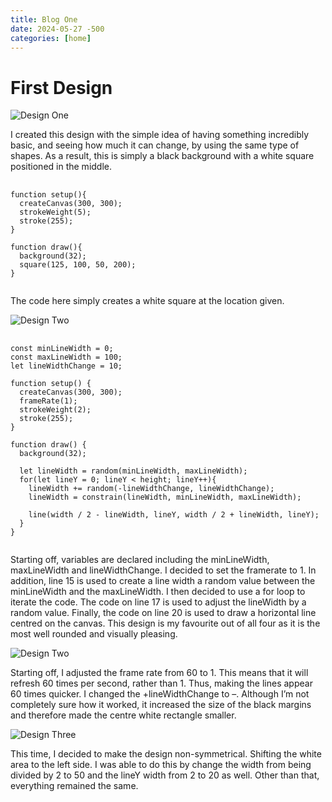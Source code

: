 ```yaml
---
title: Blog One
date: 2024-05-27 -500
categories: [home]
---
```


# First Design

![Design One](/assets/lib/design8.png)

I created this design with the simple idea of having something incredibly basic, and seeing how much it can change, by using the same type of shapes. As a result, this is simply a black background with a white square positioned in the middle.
<pre>
  <code class="p5">
function setup(){
  createCanvas(300, 300);
  strokeWeight(5);
  stroke(255);
}

function draw(){
  background(32);
  square(125, 100, 50, 200);
}
  </code>
</pre>
The code here simply creates a white square at the location given. 

![Design Two](/assets/lib/design5.png)


<pre>
  <code class="p5">
const minLineWidth = 0;
const maxLineWidth = 100;
let lineWidthChange = 10;

function setup() {
  createCanvas(300, 300);
  frameRate(1);
  strokeWeight(2);
  stroke(255);
}

function draw() {
  background(32);

  let lineWidth = random(minLineWidth, maxLineWidth);
  for(let lineY = 0; lineY < height; lineY++){
    lineWidth += random(-lineWidthChange, lineWidthChange);
    lineWidth = constrain(lineWidth, minLineWidth, maxLineWidth);

    line(width / 2 - lineWidth, lineY, width / 2 + lineWidth, lineY);
  }
}
  </code>
</pre>
Starting off, variables are declared including the minLineWidth, maxLineWidth and lineWidthChange. I decided to set the framerate to 1. In addition, line 15 is used to create a line width a random value between the minLineWidth and the maxLineWidth. I then decided to use a for loop to iterate the code. The code on line 17 is used to adjust the lineWidth by a random value.  Finally, the code on line 20 is used to draw a horizontal line centred on the canvas. This design is my favourite out of all four as it is the most well rounded and visually pleasing.

![Design Two](/assets/lib/design6.png)

Starting off, I adjusted the frame rate from 60 to 1. This means that it will refresh 60 times per second, rather than 1. Thus, making the lines appear 60 times quicker. I changed the +lineWidthChange to –. Although I’m not completely sure how it worked, it increased the size of the black margins and therefore made the centre white rectangle smaller. 

![Design Three](/assets/lib/design7.png)

This time, I decided to make the design non-symmetrical. Shifting the white area to the left side. I was able to do this by change the width from being divided by 2 to 50 and the lineY width from 2 to 20 as well. Other than that, everything remained the same. 

